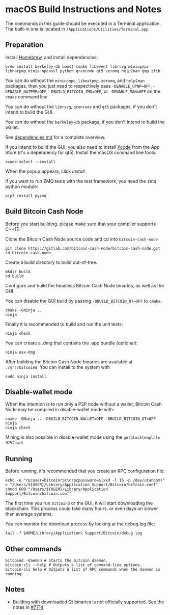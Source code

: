 macOS Build Instructions and Notes
====================================

The commands in this guide should be executed in a Terminal application.
The built-in one is located in `/Applications/Utilities/Terminal.app`.

Preparation
-----------

Install [Homebrew](https://brew.sh), and install dependencies:

```
brew install berkeley-db boost cmake libevent librsvg miniupnpc libnatpmp ninja openssl python qrencode qt5 zeromq help2man gmp zlib
```

You can do without the `miniupnpc`, `libnatpmp`,  `zeromq`, and `help2man` packages, then you
just need to respectively pass `-DENABLE_UPNP=OFF`, ``-DENABLE_NATPMP=OFF``, `-DBUILD_BITCOIN_ZMQ=OFF`,
or `-DENABLE_MAN=OFF` on the `cmake` command line.

You can do without the `librsvg`, `qrencode` and `qt5` packages, if you don't
intend to build the GUI.

You can do without the `berkeley-db` package, if you don't intend to build
the wallet.

See [dependencies.md](dependencies.md) for a complete overview.

If you intend to build the GUI, you also need to install
[Xcode](https://apps.apple.com/us/app/xcode/id497799835) from the App
Store (it's a dependency for qt5). Install the macOS command line tools:

```
xcode-select --install
```

When the popup appears, click *Install*.

If you want to run ZMQ tests with the test framework, you need the zmq python module:

```
pip3 install pyzmq
```

Build Bitcoin Cash Node
------------------------

Before you start building, please make sure that your compiler supports C++17.

Clone the Bitcoin Cash Node source code and cd into `bitcoin-cash-node`

```
git clone https://gitlab.com/bitcoin-cash-node/bitcoin-cash-node.git
cd bitcoin-cash-node
```

Create a build directory to build out-of-tree.

```
mkdir build
cd build
```

Configure and build the headless Bitcoin Cash Node binaries, as well as the GUI.

You can disable the GUI build by passing `-DBUILD_BITCOIN_QT=OFF` to `cmake`.

```
cmake -GNinja ..
ninja
```

Finally it is recommended to build and run the unit tests:

```
ninja check
```

You can create a .dmg that contains the .app bundle (optional):

```
ninja osx-dmg
```

After building the Bitcoin Cash Node binaries are available
at `./src/bitcoind`. You can install to the system with

```
sudo ninja install
```

Disable-wallet mode
--------------------

When the intention is to run only a P2P node without a wallet, Bitcoin Cash Node
may be compiled in disable-wallet mode with:

```
cmake -GNinja .. -DBUILD_BITCOIN_WALLET=OFF -DBUILD_BITCOIN_QT=OFF
ninja
ninja check
```

Mining is also possible in disable-wallet mode using the `getblocktemplate` RPC call.

Running
-------

Before running, it's recommended that you create an RPC configuration file:

```
echo -e "rpcuser=bitcoinrpc\nrpcpassword=$(xxd -l 16 -p /dev/urandom)" > "/Users/${USER}/Library/Application Support/Bitcoin/bitcoin.conf"
chmod 600 "/Users/${USER}/Library/Application Support/Bitcoin/bitcoin.conf"
```

The first time you run `bitcoind` or the GUI, it will start downloading the blockchain.
This process could take many hours, or even days on slower than average systems.

You can monitor the download process by looking at the debug.log file:

```
tail -f $HOME/Library/Application\ Support/Bitcoin/debug.log
```

Other commands
--------------

```
bitcoind -daemon # Starts the bitcoin daemon.
bitcoin-cli --help # Outputs a list of command-line options.
bitcoin-cli help # Outputs a list of RPC commands when the daemon is running.
```

Notes
-----

* Building with downloaded Qt binaries is not officially supported. See the
  notes in [#7714](https://github.com/bitcoin/bitcoin/issues/7714)
